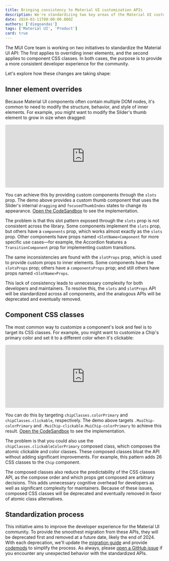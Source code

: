 ```yaml
---
title: Bringing consistency to Material UI customization APIs
description: We're standardizing two key areas of the Material UI customization APIs to reduce complexity and cognitive overhead. Read on to learn what's changing.
date: 2024-03-11T00:00:00.000Z
authors: ['diegoandai']
tags: ['Material UI', 'Product']
card: true
---
```


The MUI Core team is working on two initiatives to standardize the Material UI API: The first applies to overriding inner elements, and the second applies to component CSS classes.
In both cases, the purpose is to provide a more consistent developer experience for the community.

Let's explore how these changes are taking shape:

## Inner element overrides

Because Material UI components often contain multiple DOM nodes, it's common to need to modify the structure, behavior, and style of inner elements.
For example, you might want to modify the Slider's thumb element to grow in size when dragged:

<iframe src="https://codesandbox.io/embed/nw34ry?view=Editor+%2B+Preview&module=%2Fsrc%2FDemo.tsx&hidenavigation=1"
     style="width:100%; height: 200px; border:0; border-radius: 4px; overflow:hidden;"
     title="blog/material-ui-early-2024-standardization/slider-slots-example"
     allow="accelerometer; ambient-light-sensor; camera; encrypted-media; geolocation; gyroscope; hid; microphone; midi; payment; usb; vr; xr-spatial-tracking"
     sandbox="allow-forms allow-modals allow-popups allow-presentation allow-same-origin allow-scripts"
   ></iframe>

You can achieve this by providing custom components through the `slots` prop.
The demo above provides a custom thumb component that uses the Slider's internal `dragging` and `focusedThumbIndex` states to change its appearance.
[Open the CodeSandbox](https://codesandbox.io/p/sandbox/blog-material-ui-early-2024-deprecations-slider-slots-example-nw34ry?file=%2Fsrc%2FDemo.tsx) to see the implementation.

The problem is that this slot pattern exposed through the `slots` prop is not consistent across the library.
Some components implement the `slots` prop, but others have a `components` prop, which works almost exactly as the `slots` prop.
Other components have props named `<SlotName>Component` for more specific use cases—for example, the Accordion features a `TransitionComponent` prop for implementing custom transitions.

The same inconsistencies are found with the `slotProps` prop, which is used to provide custom props to inner elements.
Some components have the `slotsProps` prop; others have a `componentsProps` prop; and still others have props named `<SlotName>Props`.

This lack of consistency leads to unnecessary complexity for both developers and maintainers.
To resolve this, the `slots` and `slotProps` API will be standardized across all components, and the analogous APIs will be deprecated and eventually removed.

## Component CSS classes

The most common way to customize a component's look and feel is to target its CSS classes.
For example, you might want to customize a Chip's primary color and set it to a different color when it's clickable:

<iframe src="https://codesandbox.io/embed/d7xqr6?view=Editor+%2B+Preview&module=%2Fsrc%2FDemo.tsx&hidenavigation=1"
     style="width:100%; height: 200px; border:0; border-radius: 4px; overflow:hidden;"
     title="blog/material-ui-early-2024-standardization/chip-classes-example"
     allow="accelerometer; ambient-light-sensor; camera; encrypted-media; geolocation; gyroscope; hid; microphone; midi; payment; usb; vr; xr-spatial-tracking"
     sandbox="allow-forms allow-modals allow-popups allow-presentation allow-same-origin allow-scripts"
   ></iframe>

You can do this by targeting `chipClasses.colorPrimary` and `chipClasses.clickable`, respectively.
The demo above targets `.MuiChip-colorPrimary` and `.MuiChip-clickable.MuiChip-colorPrimary` to achieve this result.
[Open the CodeSandbox](https://codesandbox.io/p/sandbox/blog-material-ui-early-2024-deprecations-chip-classes-example-d7xqr6?file=%2Fsrc%2FDemo.tsx) to see the implementation.

The problem is that you could also use the `chipClasses.clickableColorPrimary` composed class, which composes the atomic clickable and color classes.
These composed classes bloat the API without adding significant improvements.
For example, this pattern adds 26 CSS classes to the `Chip` component.

The composed classes also reduce the predictability of the CSS classes API, as the compose order and which props get composed are arbitrary decisions.
This adds unnecessary cognitive overhead for developers as well as significant complexity for maintainers.
Because of these issues, composed CSS classes will be deprecated and eventually removed in favor of atomic class alternatives.

## Standardization process

This initiative aims to improve the developer experience for the Material UI community.
To provide the smoothest migration from these APIs, they will be deprecated first and removed at a future date, likely the end of 2024.
With each deprecation, we'll update the [migration guide](https://mui.com/material-ui/migration/migrating-from-deprecated-apis/) and provide [codemods](https://github.com/mui/material-ui/tree/master/packages/mui-codemod#deprecations) to simplify the process.
As always, please [open a GitHub issue](https://github.com/mui/material-ui/issues/new/choose) if you encounter any unexpected behavior with the standardized APIs.
